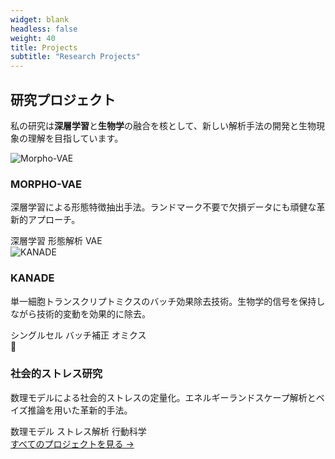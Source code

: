 ```yaml
---
widget: blank
headless: false
weight: 40
title: Projects
subtitle: "Research Projects"
---
```


<div id="projects"></div>

## 研究プロジェクト

私の研究は**深層学習**と**生物学**の融合を核として、新しい解析手法の開発と生物現象の理解を目指しています。

<div class="home-project-gallery">

<div class="home-project-item" onclick="window.location.href='/ja/project/#morphovae-detail'">
  <div class="home-project-image">
    <img src="/images/projects/morpho-vae.jpg" alt="Morpho-VAE">
  </div>
  <div class="home-project-content">
    <h3>MORPHO-VAE</h3>
    <p>深層学習による形態特徴抽出手法。ランドマーク不要で欠損データにも頑健な革新的アプローチ。</p>
    <div class="project-tags">
      <span class="tag">深層学習</span>
      <span class="tag">形態解析</span>
      <span class="tag">VAE</span>
    </div>
  </div>
</div>

<div class="home-project-item" onclick="window.location.href='/ja/project/#kanade-detail'">
  <div class="home-project-image">
    <img src="/images/projects/kanade.png" alt="KANADE">
  </div>
  <div class="home-project-content">
    <h3>KANADE</h3>
    <p>単一細胞トランスクリプトミクスのバッチ効果除去技術。生物学的信号を保持しながら技術的変動を効果的に除去。</p>
    <div class="project-tags">
      <span class="tag">シングルセル</span>
      <span class="tag">バッチ補正</span>
      <span class="tag">オミクス</span>
    </div>
  </div>
</div>

<div class="home-project-item" onclick="window.location.href='/ja/project/#stress-detail'">
  <div class="home-project-image">
    <div class="placeholder-image">
      <div class="icon">🧠</div>
    </div>
  </div>
  <div class="home-project-content">
    <h3>社会的ストレス研究</h3>
    <p>数理モデルによる社会的ストレスの定量化。エネルギーランドスケープ解析とベイズ推論を用いた革新的手法。</p>
    <div class="project-tags">
      <span class="tag">数理モデル</span>
      <span class="tag">ストレス解析</span>
      <span class="tag">行動科学</span>
    </div>
  </div>
</div>

</div>

<div class="view-all-projects">
  <a href="/ja/project/">すべてのプロジェクトを見る →</a>
</div>